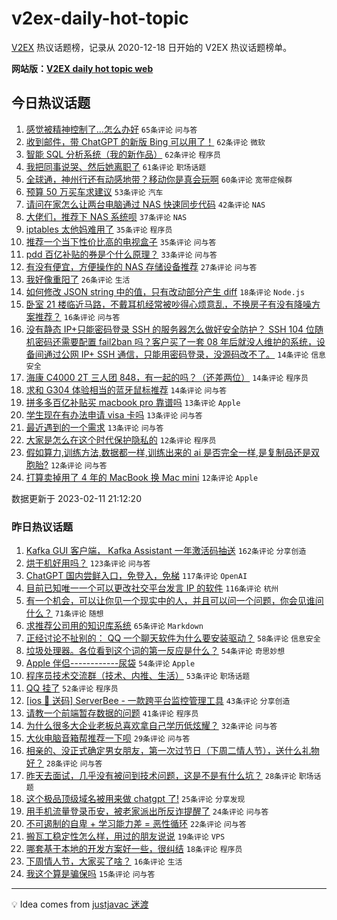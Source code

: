 # v2ex-daily-hot-topic

[V2EX](https://www.v2ex.com/) 热议话题榜，记录从 2020-12-18 日开始的 V2EX 热议话题榜单。

**网站版：[V2EX daily hot topic web](https://boojack.github.io/v2ex-daily-hot-topic-web/)**

## 今日热议话题

<!-- TODAY BEGIN -->

1. [感觉被精神控制了…怎么办好](https://www.v2ex.com/t/915252) `65条评论` `问与答`
1. [收到邮件，带 ChatGPT 的新版 Bing 可以用了！](https://www.v2ex.com/t/915087) `62条评论` `微软`
1. [智能 SQL 分析系统（我的新作品）](https://www.v2ex.com/t/915090) `62条评论` `程序员`
1. [我把同事说哭、然后她离职了](https://www.v2ex.com/t/915209) `61条评论` `职场话题`
1. [全球通，神州行还有动感地带？移动你是真会玩啊](https://www.v2ex.com/t/915085) `60条评论` `宽带症候群`
1. [预算 50 万买车求建议](https://www.v2ex.com/t/915160) `53条评论` `汽车`
1. [请问在家怎么让两台电脑通过 NAS 快速同步代码](https://www.v2ex.com/t/915142) `42条评论` `NAS`
1. [大佬们，推荐下 NAS 系统呗](https://www.v2ex.com/t/915115) `37条评论` `NAS`
1. [iptables 太他妈难用了](https://www.v2ex.com/t/915216) `35条评论` `程序员`
1. [推荐一个当下性价比高的电视盒子](https://www.v2ex.com/t/915108) `35条评论` `问与答`
1. [pdd 百亿补贴的券是个什么原理？](https://www.v2ex.com/t/915082) `33条评论` `问与答`
1. [有没有便宜，方便操作的 NAS 存储设备推荐](https://www.v2ex.com/t/915083) `27条评论` `问与答`
1. [我好像重阳了](https://www.v2ex.com/t/915097) `26条评论` `生活`
1. [如何修改 JSON string 中的值，只有改动部分产生 diff](https://www.v2ex.com/t/915183) `18条评论` `Node.js`
1. [卧室 21 楼临近马路，不戴耳机经常被吵得心烦意乱，不换房子有没有降噪方案推荐？](https://www.v2ex.com/t/915274) `16条评论` `问与答`
1. [没有静态 IP+只能密码登录 SSH 的服务器怎么做好安全防护？ SSH 104 位随机密码还需要配置 fail2ban 吗？客户买了一套 08 年后就没人维护的系统，设备间通过公网 IP+ SSH 通信，只能用密码登录，没源码改不了。](https://www.v2ex.com/t/915244) `14条评论` `信息安全`
1. [海康 C4000 2T 三人团 848，有一起的吗？（还差两位）](https://www.v2ex.com/t/915178) `14条评论` `程序员`
1. [求和 G304 体验相当的蓝牙鼠标推荐](https://www.v2ex.com/t/915098) `14条评论` `问与答`
1. [拼多多百亿补贴买 macbook pro 靠谱吗](https://www.v2ex.com/t/915235) `13条评论` `Apple`
1. [学生现在有办法申请 visa 卡吗](https://www.v2ex.com/t/915161) `13条评论` `问与答`
1. [最近遇到的一个需求](https://www.v2ex.com/t/915110) `13条评论` `问与答`
1. [大家是怎么在这个时代保护隐私的](https://www.v2ex.com/t/915199) `12条评论` `程序员`
1. [假如算力,训练方法,数据都一样,训练出来的 ai 是否完全一样,是复制品还是双胞胎?](https://www.v2ex.com/t/915135) `12条评论` `问与答`
1. [打算卖掉用了 4 年的 MacBook 换 Mac mini](https://www.v2ex.com/t/915119) `12条评论` `Apple`

数据更新于 2023-02-11 21:12:20

<!-- TODAY END -->

### 昨日热议话题

<!-- YESTERDAY BEGIN -->

1. [Kafka GUI 客户端， Kafka Assistant 一年激活码抽送](https://www.v2ex.com/t/914776) `162条评论` `分享创造`
1. [烘干机好用吗？](https://www.v2ex.com/t/914827) `123条评论` `问与答`
1. [ChatGPT 国内尝鲜入口，免登入，免梯](https://www.v2ex.com/t/914787) `117条评论` `OpenAI`
1. [目前已知唯一一个可以更改社交平台发言 IP 的软件](https://www.v2ex.com/t/914803) `116条评论` `杭州`
1. [有一个机会，可以让你见一个现实中的人，并且可以问一个问题，你会见谁问什么？](https://www.v2ex.com/t/914762) `71条评论` `随想`
1. [求推荐公司用的知识库系统](https://www.v2ex.com/t/914777) `65条评论` `Markdown`
1. [正经讨论不扯别的： QQ 一个聊天软件为什么要安装驱动？](https://www.v2ex.com/t/914862) `58条评论` `信息安全`
1. [垃圾处理器。各位看到这个词的第一反应是什么？](https://www.v2ex.com/t/914800) `54条评论` `奇思妙想`
1. [Apple 伴侣------------尿袋](https://www.v2ex.com/t/914932) `54条评论` `Apple`
1. [程序员技术交流群（技术、内推、生活）](https://www.v2ex.com/t/914959) `53条评论` `职场话题`
1. [QQ 挂了](https://www.v2ex.com/t/914814) `52条评论` `程序员`
1. [[ios 🎉 送码] ServerBee - 一款跨平台监控管理工具](https://www.v2ex.com/t/914946) `43条评论` `分享创造`
1. [请教一个前端暂存数据的问题](https://www.v2ex.com/t/914975) `41条评论` `程序员`
1. [为什么很多大企业老板总喜欢拿自己学历低炫耀？](https://www.v2ex.com/t/914788) `32条评论` `问与答`
1. [大伙电脑音箱帮推荐一下呗](https://www.v2ex.com/t/914909) `29条评论` `问与答`
1. [相亲的、没正式确定男女朋友，第一次过节日（下周二情人节），送什么礼物好？](https://www.v2ex.com/t/914973) `28条评论` `问与答`
1. [昨天去面试，几乎没有被问到技术问题，这是不是有什么坑？](https://www.v2ex.com/t/914768) `28条评论` `职场话题`
1. [这个极品顶级域名被用来做 chatgpt 了!](https://www.v2ex.com/t/914989) `25条评论` `分享发现`
1. [用手机流量登录币安，被老家派出所反诈提醒了](https://www.v2ex.com/t/914907) `24条评论` `问与答`
1. [不可遏制的自卑 + 学习能力差 = 恶性循环](https://www.v2ex.com/t/914759) `22条评论` `问与答`
1. [搬瓦工稳定性怎么样，用过的朋友说说](https://www.v2ex.com/t/914893) `19条评论` `VPS`
1. [哪套基于本地的开发方案好一些，很纠结](https://www.v2ex.com/t/914925) `18条评论` `程序员`
1. [下周情人节，大家买了啥？](https://www.v2ex.com/t/914911) `16条评论` `生活`
1. [我这个算是骗保吗](https://www.v2ex.com/t/914767) `15条评论` `问与答`

<!-- YESTERDAY END -->

---

💡 Idea comes from [justjavac 迷渡](https://github.com/justjavac/)
